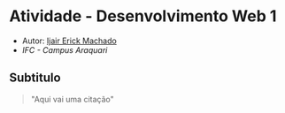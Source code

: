 # Atividade - Desenvolvimento Web 1

- Autor: [Ijair Erick Machado](https://github.com/youtario)
- *IFC - Campus Araquari*
## Subtitulo
> "Aqui vai uma citação"